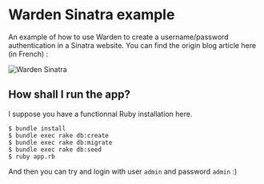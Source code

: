 # Warden Sinatra example

An example of how to use Warden to create a username/password authentication in a Sinatra website. You can find the origin blog article here (in French) :

![Warden Sinatra](README.png)

## How shall I run the app?

I suppose you have a functionnal Ruby installation here.

```
$ bundle install
$ bundle exec rake db:create
$ bundle exec rake db:migrate
$ bundle exec rake db:seed
$ ruby app.rb
```

And then you can try and login with user `admin` and password `admin` :)
